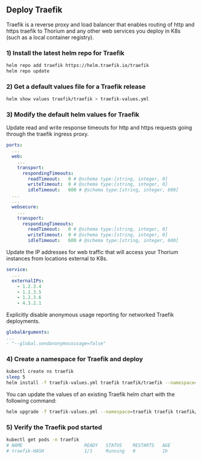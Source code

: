 
## Deploy Traefik 

Traefik is a reverse proxy and load balancer that enables routing of http and https traefik to
Thorium and any other web services you deploy in K8s (such as a local container registry).

### 1) Install the latest helm repo for Traefik

```bash
helm repo add traefik https://helm.traefik.io/traefik
helm repo update
```

### 2) Get a default values file for a Traefik release

```bash
helm show values traefik/traefik > traefik-values.yml
```

### 3) Modify the default helm values for Traefik

Update read and write response timeouts for http and https requests going through the traefik ingress proxy.

```yaml
ports:
  ...
  web:
    ...
    transport:
      respondingTimeouts:
        readTimeout:   0 # @schema type:[string, integer, 0]
        writeTimeout:  0 # @schema type:[string, integer, 0]
        idleTimeout:   600 # @schema type:[string, integer, 600]
  ...
  ...
  websecure:
    ...
    transport:
      respondingTimeouts:
        readTimeout:   0 # @schema type:[string, integer, 0]
        writeTimeout:  0 # @schema type:[string, integer, 0]
        idleTimeout:   600 # @schema type:[string, integer, 600]
```

Update the IP addresses for web traffic that will access your Thorium instances from locations external to K8s.

```yaml
service:
  ...
  externalIPs:
    - 1.2.3.4
    - 1.2.3.5
    - 1.2.3.6
    - 4.3.2.1
```

Explicitly disable anonymous usage reporting for networked Traefik deployments.
```yaml
globalArguments:
...
- "--global.sendanonymoususage=false"
```

### 4) Create a namespace for Traefik and deploy

```bash
kubectl create ns traefik
sleep 5
helm install -f traefik-values.yml traefik traefik/traefik --namespace=traefik
```

You can update the values of an existing Traefik helm chart with the following command:

```bash
helm upgrade -f traefik-values.yml --namespace=traefik traefik traefik/traefik
```

### 5) Verify the Traefik pod started

```bash
kubectl get pods -n traefik
# NAME                       READY   STATUS    RESTARTS   AGE
# traefik-HASH               1/1     Running   0          1h
```